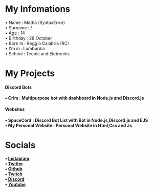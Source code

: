 <h1>My Infomations</h1>
 <p>
• Name : Mattia (SyntaxError) <br>
• Surname : / <br>
• Age : 14 <br>
• Birthday : 28 October <br>
• Born In : Reggio Calabria (RC) <br>
• I'm in : Lombardia <br>
• School : Tecnic and Eletronics <br>
</p>
<h1>My Projects</h1>

<b><h4>Discord Bots</h4></mark>
• Crim : Multipurpose bot with dashboard in Node.js and Discord.js

<h4>Websites</h4>
• SpaceCord : Discord Bot List with Bot in Node.js,Discord.js and EJS<br>
• My Personal Website : Personal Website in Html,Css and Js 

<h1>Socials</h1>

<b> • <a href="https://instagram.com/mattia___ig">Instagram</a> <br>
• <a href="https://twitter.com/">Twitter</a> <br>
• <a href="https://github.com/SyntaxErrors404">Github</a> <br>
• <a href="https://twitch.tv/">Twitch</a> <br>
• <a href="https://discord.com/channels/@me/698945624258773023">Discord</a> <br>
• <a href="https://youtube.com/">Youtube</a> </b>
